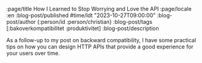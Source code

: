 :page/title How I Learned to Stop Worrying and Love the API
:page/locale :en
:blog-post/published #time/ldt "2023-10-27T09:00:00"
:blog-post/author {:person/id :person/christian}
:blog-post/tags [:bakoverkompatibilitet :produktivitet]
:blog-post/description

As a follow-up to my post on backward compatibility, I have some practical tips
on how you can design HTTP APIs that provide a good experience for your users
over time.
